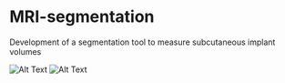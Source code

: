 # MRI-segmentation
Development of a segmentation tool to measure subcutaneous implant volumes


![Alt Text](https://media.giphy.com/media/vFKqnCdLPNOKc/giphy.gif)
![Alt Text](https://giphy.com/gifs/LFpslzxtwqt1yPJgJu)

